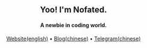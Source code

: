 <h2 align="center">Yoo! I'm Nofated.</h2>
<h4 align="center">A newbie in coding world.</h4>
<p align="center">
  <a href="https://nofated.win">Website(english)</a> •
  <a href="https://blog.nofated.win">Blog(chinese)</a> •
  <a href="https://t.me/nofated">Telegram(chinese)</a>
</p>
